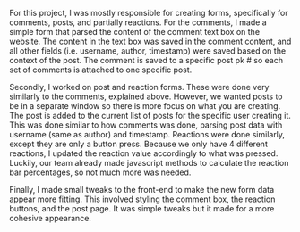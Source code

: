 For this project, I was mostly responsible for creating forms, specifically for comments, posts, and partially reactions. For the comments, I made a simple form that parsed the content of the comment text box on the website. The content in the text box was saved in the comment content, and all other fields (i.e. username, author, timestamp) were saved based on the context of the post. The comment is saved to a specific post pk # so each set of comments is attached to one specific post.

Secondly, I worked on post and reaction forms. These were done very similarly to the comments, explained above. However, we wanted posts to be in a separate window so there is more focus on what you are creating. The post is added to the current list of posts for the specific user creating it. This was done similar to how comments was done, parsing post data with username (same as author) and timestamp. Reactions were done similarly, except they are only a button press. Because we only have 4 different reactions, I updated the reaction value accordingly to what was pressed. Luckily, our team already made javascript methods to calculate the reaction bar percentages, so not much more was needed.

Finally, I made small tweaks to the front-end to make the new form data appear more fitting. This involved styling the comment box, the reaction buttons, and the post page. It was simple tweaks but it made for a more cohesive appearance. 
